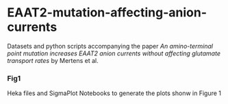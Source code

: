 # EAAT2-mutation-affecting-anion-currents

Datasets and python scripts accompanying the paper *An amino-terminal point mutation increases EAAT2 anion currents without affecting glutamate transport rates* by Mertens et al.

### Fig1
Heka files and SigmaPlot Notebooks to generate the plots shonw in Figure 1
 
